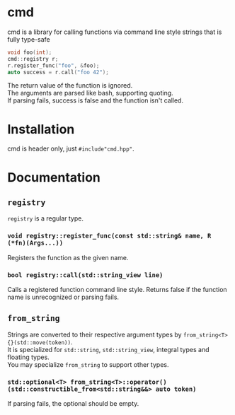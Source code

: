# cmd
cmd is a library for calling functions via command line style strings that is fully type-safe

````c++
void foo(int);
cmd::registry r;
r.register_func("foo", &foo);
auto success = r.call("foo 42");
````

The return value of the function is ignored.  
The arguments are parsed like bash, supporting quoting.  
If parsing fails, success is false and the function isn't called.  


# Installation
cmd is header only, just `#include"cmd.hpp"`.

# Documentation

## `registry`
`registry` is a regular type.

### `void registry::register_func(const std::string& name, R (*fn)(Args...))`
Registers the function as the given name.

### `bool registry::call(std::string_view line)`
Calls a registered function command line style. Returns false if the function name is unrecognized or parsing fails.

## `from_string`
Strings are converted to their respective argument types by `from_string<T>{}(std::move(token))`.  
It is specialized for `std::string`, `std::string_view`, integral types and floating types.  
You may specialize `from_string` to support other types.

### `std::optional<T> from_string<T>::operator()(std::constructible_from<std::string&&> auto token)`
If parsing fails, the optional should be empty.

